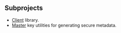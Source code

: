 ## Subprojects

- [Client](client) library.
- [Master](master) key utilities for generating secure metadata.

